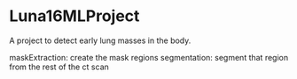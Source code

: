 # Luna16MLProject
A project to detect early lung masses in the body. 

maskExtraction: create the mask regions
segmentation: segment that region from the rest of the ct scan
